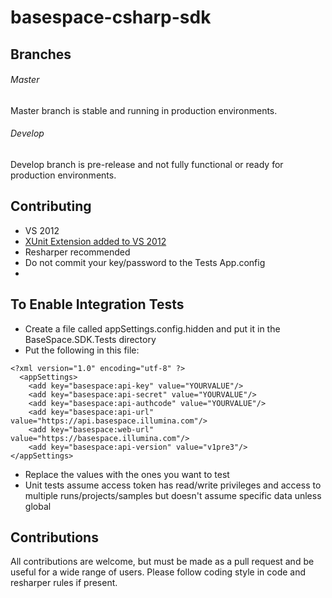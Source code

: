 basespace-csharp-sdk
====================

## Branches ##

###### Master ######
Master branch is stable and running in production environments.

###### Develop ######
Develop branch is pre-release and not fully functional or ready for production environments.

## Contributing ##
- VS 2012
- [XUnit Extension added to VS 2012](http://visualstudiogallery.msdn.microsoft.com/463c5987-f82b-46c8-a97e-b1cde42b9099 "XUnit Extension for VS 2012")
- Resharper recommended
- Do not commit your key/password to the Tests App.config
- 
## To Enable Integration Tests ##
* Create a file called appSettings.config.hidden and put it in the BaseSpace.SDK.Tests directory
* Put the following in this file:

```
<?xml version="1.0" encoding="utf-8" ?>
  <appSettings>
    <add key="basespace:api-key" value="YOURVALUE"/>
    <add key="basespace:api-secret" value="YOURVALUE"/>
    <add key="basespace:api-authcode" value="YOURVALUE"/>
    <add key="basespace:api-url" value="https://api.basespace.illumina.com"/>
    <add key="basespace:web-url" value="https://basespace.illumina.com"/>
    <add key="basespace:api-version" value="v1pre3"/>
</appSettings>
```
* Replace the values with the ones you want to test
* Unit tests assume access token has read/write privileges and access to multiple runs/projects/samples but doesn't assume specific data unless global

## Contributions ##
All contributions are welcome, but must be made as a pull request and be useful for a wide range of users.  Please follow coding style in code and resharper rules if present.
